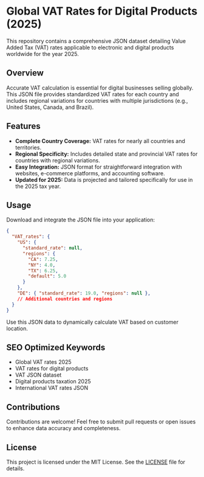# Global VAT Rates for Digital Products (2025)

This repository contains a comprehensive JSON dataset detailing Value Added Tax (VAT) rates applicable to electronic and digital products worldwide for the year 2025.

## Overview

Accurate VAT calculation is essential for digital businesses selling globally. This JSON file provides standardized VAT rates for each country and includes regional variations for countries with multiple jurisdictions (e.g., United States, Canada, and Brazil).

## Features

- **Complete Country Coverage:** VAT rates for nearly all countries and territories.
- **Regional Specificity:** Includes detailed state and provincial VAT rates for countries with regional variations.
- **Easy Integration:** JSON format for straightforward integration with websites, e-commerce platforms, and accounting software.
- **Updated for 2025:** Data is projected and tailored specifically for use in the 2025 tax year.

## Usage

Download and integrate the JSON file into your application:

```json
{
  "VAT_rates": {
    "US": {
      "standard_rate": null,
      "regions": {
        "CA": 7.25,
        "NY": 4.0,
        "TX": 6.25,
        "default": 5.0
      }
    },
    "DE": { "standard_rate": 19.0, "regions": null },
    // Additional countries and regions
  }
}
```

Use this JSON data to dynamically calculate VAT based on customer location.

## SEO Optimized Keywords

- Global VAT rates 2025
- VAT rates for digital products
- VAT JSON dataset
- Digital products taxation 2025
- International VAT rates JSON

## Contributions

Contributions are welcome! Feel free to submit pull requests or open issues to enhance data accuracy and completeness.

## License

This project is licensed under the MIT License. See the [LICENSE](LICENSE) file for details.

